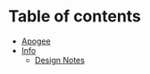 # Table of contents

* [Apogee](README.md)
* [Info](doc/README.md)
  * [Design Notes](doc/design.md)


